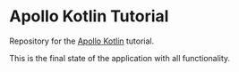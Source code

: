 # Apollo Kotlin Tutorial

Repository for the [Apollo Kotlin](https://github.com/apollographql/apollo-kotlin) tutorial.

This is the final state of the application with all functionality. 
